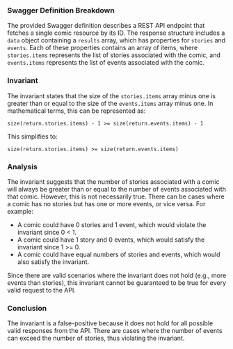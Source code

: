 ### Swagger Definition Breakdown
The provided Swagger definition describes a REST API endpoint that fetches a single comic resource by its ID. The response structure includes a `data` object containing a `results` array, which has properties for `stories` and `events`. Each of these properties contains an array of items, where `stories.items` represents the list of stories associated with the comic, and `events.items` represents the list of events associated with the comic.

### Invariant
The invariant states that the size of the `stories.items` array minus one is greater than or equal to the size of the `events.items` array minus one. In mathematical terms, this can be represented as:

    size(return.stories.items) - 1 >= size(return.events.items) - 1

This simplifies to:

    size(return.stories.items) >= size(return.events.items)

### Analysis
The invariant suggests that the number of stories associated with a comic will always be greater than or equal to the number of events associated with that comic. However, this is not necessarily true. There can be cases where a comic has no stories but has one or more events, or vice versa. For example:
- A comic could have 0 stories and 1 event, which would violate the invariant since 0 < 1.
- A comic could have 1 story and 0 events, which would satisfy the invariant since 1 >= 0.
- A comic could have equal numbers of stories and events, which would also satisfy the invariant.

Since there are valid scenarios where the invariant does not hold (e.g., more events than stories), this invariant cannot be guaranteed to be true for every valid request to the API.

### Conclusion
The invariant is a false-positive because it does not hold for all possible valid responses from the API. There are cases where the number of events can exceed the number of stories, thus violating the invariant.
